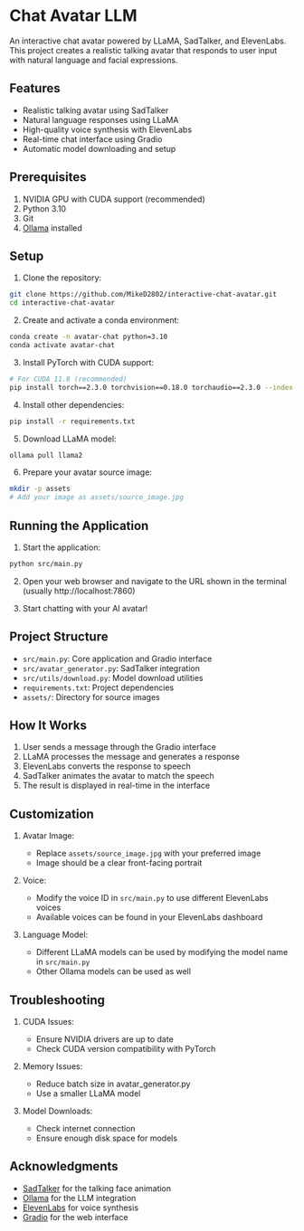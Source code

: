 # Chat Avatar LLM

An interactive chat avatar powered by LLaMA, SadTalker, and ElevenLabs. This project creates a realistic talking avatar that responds to user input with natural language and facial expressions.

## Features

* Realistic talking avatar using SadTalker
* Natural language responses using LLaMA
* High-quality voice synthesis with ElevenLabs
* Real-time chat interface using Gradio
* Automatic model downloading and setup

## Prerequisites

1. NVIDIA GPU with CUDA support (recommended)
2. Python 3.10
3. Git
4. [Ollama](https://ollama.ai) installed

## Setup

1. Clone the repository:
```bash
git clone https://github.com/MikeD2802/interactive-chat-avatar.git
cd interactive-chat-avatar
```

2. Create and activate a conda environment:
```bash
conda create -n avatar-chat python=3.10
conda activate avatar-chat
```

3. Install PyTorch with CUDA support:
```bash
# For CUDA 11.8 (recommended)
pip install torch==2.3.0 torchvision==0.18.0 torchaudio==2.3.0 --index-url https://download.pytorch.org/whl/cu118
```

4. Install other dependencies:
```bash
pip install -r requirements.txt
```

5. Download LLaMA model:
```bash
ollama pull llama2
```

6. Prepare your avatar source image:
```bash
mkdir -p assets
# Add your image as assets/source_image.jpg
```

## Running the Application

1. Start the application:
```bash
python src/main.py
```

2. Open your web browser and navigate to the URL shown in the terminal (usually http://localhost:7860)

3. Start chatting with your AI avatar!

## Project Structure

* `src/main.py`: Core application and Gradio interface
* `src/avatar_generator.py`: SadTalker integration
* `src/utils/download.py`: Model download utilities
* `requirements.txt`: Project dependencies
* `assets/`: Directory for source images

## How It Works

1. User sends a message through the Gradio interface
2. LLaMA processes the message and generates a response
3. ElevenLabs converts the response to speech
4. SadTalker animates the avatar to match the speech
5. The result is displayed in real-time in the interface

## Customization

1. Avatar Image:
   - Replace `assets/source_image.jpg` with your preferred image
   - Image should be a clear front-facing portrait

2. Voice:
   - Modify the voice ID in `src/main.py` to use different ElevenLabs voices
   - Available voices can be found in your ElevenLabs dashboard

3. Language Model:
   - Different LLaMA models can be used by modifying the model name in `src/main.py`
   - Other Ollama models can be used as well

## Troubleshooting

1. CUDA Issues:
   - Ensure NVIDIA drivers are up to date
   - Check CUDA version compatibility with PyTorch

2. Memory Issues:
   - Reduce batch size in avatar_generator.py
   - Use a smaller LLaMA model

3. Model Downloads:
   - Check internet connection
   - Ensure enough disk space for models


## Acknowledgments

* [SadTalker](https://github.com/OpenTalker/SadTalker) for the talking face animation
* [Ollama](https://ollama.ai/) for the LLM integration
* [ElevenLabs](https://elevenlabs.io/) for voice synthesis
* [Gradio](https://www.gradio.app/) for the web interface
